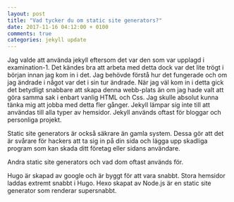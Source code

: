 ```yaml
---
layout: post
title: "Vad tycker du om static site generators?"
date: 2017-11-16 04:12:00 + 0100
comments: true
categories: jekyll update
---
```


Jag valde att använda jekyll eftersom det var den som var upplagd i examination-1. Det kändes bra att arbeta med detta dock var det lite trögt i början innan jag kom in i det. Jag behövde förstå hur det fungerade och om jag ändrade i något var det i sin tur ändrade. När jag väl kom in i detta gick det betydligt snabbare att skapa denna webb-plats än om jag hade valt att göra samma sak i enbart  vanlig HTML och Css. Jag skulle absolut kunna tänka mig att jobba med detta fler gånger. Jekyll lämpar sig inte till att användas till alla typer av hemsidor. Jekyll används oftast för bloggar och personliga projekt.

Static site generators är också säkrare än gamla system. Dessa gör att det är svårare för hackers att ta sig in på din sida och lägga upp skadliga program som kan skada ditt företag eller sidans användare.

Andra static site generators och vad dom oftast används för.

Hugo är skapad av google och är byggt för att vara snabbt. Stora hemsidor laddas extremt snabbt i Hugo.
Hexo skapat av Node.js är en static site generator som renderar supersnabbt.